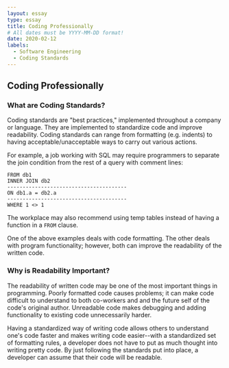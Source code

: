 ```yaml
---
layout: essay
type: essay
title: Coding Professionally
# All dates must be YYYY-MM-DD format!
date: 2020-02-12
labels:
  - Software Engineering
  - Coding Standards
---
```


## Coding Professionally
### What are Coding Standards?
Coding standards are "best practices," implemented throughout a company 
or language. They are implemented to standardize code and improve 
readability. Coding standards can range from formatting (e.g. indents) 
to having acceptable/unacceptable ways to carry out various actions. 

For example, a job working with SQL may require programmers to separate the join condition from the rest of a query with comment lines:
```tsql
FROM db1
INNER JOIN db2
---------------------------------------
ON db1.a = db2.a
---------------------------------------
WHERE 1 <> 1
```
The workplace may also recommend using temp tables instead of having a
function in a `FROM` clause. 

One of the above examples deals with code formatting. The other deals
 with program functionality; however, both can improve the readability of the written code.

### Why is Readability Important?
The readability of written code may be one of the most important things
in programming. Poorly formatted code causes problems; it can make
code difficult to understand to both co-workers and and the future self of the code's original author. Unreadable 
code makes debugging and adding functionality to existing code unnecessarily harder.

Having a standardized way of writing code allows others to understand
one's code faster and makes writing code easier--with a 
standardized set of formatting rules, a developer does not have to put
as much thought into writing pretty code. By just following the standards put into place, a developer can assume that their code will be readable.

